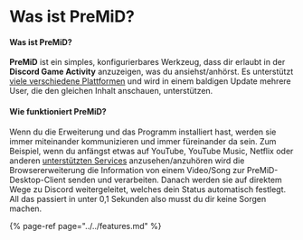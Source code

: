 # Was ist PreMiD?

#### Was ist PreMiD?

**PreMiD** ist ein simples, konfigurierbares Werkzeug, dass dir erlaubt in der **Discord Game Activity** anzuzeigen, was du ansiehst/anhörst. Es unterstützt [viele verschiedene Plattformen](https://wiki.premid.app/support/services) und wird in einem baldigen Update mehrere User, die den gleichen Inhalt anschauen, unterstützen.

#### Wie funktioniert PreMiD?

Wenn du die Erweiterung und das Programm installiert hast, werden sie immer miteinander kommunizieren und immer füreinander da sein. Zum Beispiel, wenn du anfängst etwas auf YouTube, YouTube Music, Netflix oder anderen [unterstützten Services](https://github.com/PreMiD/PreMiD/wiki/Support#services) anzusehen/anzuhören wird die Browsererweiterung die Information von einem Video/Song zur PreMiD-Desktop-Client senden und verarbeiten. Danach werden sie auf direktem Wege zu Discord weitergeleitet, welches dein Status automatisch festlegt. All das passiert in unter 0,1 Sekunden also musst du dir keine Sorgen machen.

{% page-ref page="../../features.md" %}


